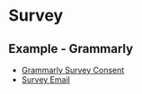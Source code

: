 # Survey

## Example - Grammarly
* [Grammarly Survey Consent](Reference-GrammarlySurvey/Survey_Conset.md)
* [Survey Email](Reference-GrammarlySurvey/Survey_Email.md)

